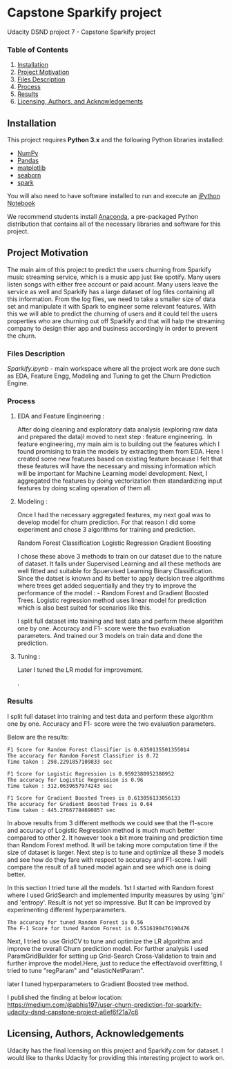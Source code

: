 # Capstone Sparkify project

Udacity DSND project 7 - Capstone Sparkify project

### Table of Contents

1. [Installation](#installation)
2. [Project Motivation](#motivation)
3. [Files Description](#files)
4. [Process](#process)
5. [Results](#results)
6. [Licensing, Authors, and Acknowledgements](#licensing)


## Installation <a name="installation"></a>

This project requires **Python 3.x** and the following Python libraries installed:

- [NumPy](http://www.numpy.org/)
- [Pandas](http://pandas.pydata.org)
- [matplotlib](http://matplotlib.org/)
- [seaborn](https://seaborn.pydata.org/)
- [spark](https://spark.apache.org/)

You will also need to have software installed to run and execute an [iPython Notebook](http://ipython.org/notebook.html)

We recommend students install [Anaconda](https://www.continuum.io/downloads), a pre-packaged Python distribution that contains all of the necessary libraries and software for this project. 


## Project Motivation <a name="motivation"></a>

The main aim of this project to predict the users churning from Sparkify music streaming service, which is a music app just like spotify. Many users listen songs  with either free account or paid acount. Many users leave the service as well and Sparkify has a large dataset of log files containing all this information. From the log files, we need to take a smaller size of data set and manipulate it with Spark to engineer some relevant features. 
With this we will able to predict the churning of users and it could tell the users properties who are churning out off Sparkify and that will halp the streaming company to design thier app and business accordingly in order to prevent the churn.

### Files Description <a name = "files"></a>

*Sparkify.ipynb* - main workspace where all the project work are done such as EDA, Feature Engg, Modeling and Tuning to get the Churn Prediction Engine.

### Process <a name = "prcoess"></a>

1. EDA and Feature Engineering : 

   After doing cleaning and exploratory data analysis (exploring raw data and prepared the data)I moved to next step : feature engineering. 
   In feature engineering, my main aim is to building out the features which I found promising to train the models by extracting them from EDA. Here I created some 
   new features based on existing feature because I felt that these features will have the necessary and missing information which will be important for Machine Learning 
   model development. 
   Next, I aggregated the features by doing vectorization then standardizing input features by doing scaling operation of them all.

2. Modeling :

   Once I had the necessary aggregated features, my next goal was to develop model for churn prediction.
   For that reason I did some experiment and chose 3 algorithms for training and prediction.
    
    Random Forest Classification
    Logistic Regression
    Gradient Boosting
    
   I chose these above 3 methods to train on our dataset due to the nature of dataset. It falls under Supervised Learning and all these methods
   are well fitted and suitable for Spuervised Learning Binary Classification. Since the datset is known and its better to apply decision tree algorithms where trees
   get added sequentially and they try to improve the performance of the model : - Random Forest and Gradient Boosted Trees.
   Logistic regression method uses linear model for prediction which is also best suited for scenarios like this.
   
   I split full dataset into training and test data and perform these algorithm one by one. Accuracy and F1- score were the two evaluation parameters. And trained our 3 
   models on train data and done the prediction.

3. Tuning :

   Later I tuned the LR model for improvement.
   
   .
### Results <a name = "results"></a>

I split full dataset into training and test data and perform these algorithm one by one. Accuracy and F1- score were the two evaluation parameters.

Below are the results:

	F1 Score for Random Forest Classifier is 0.6350135501355014
	The accuracy for Random Forest Classifier is 0.72
	Time taken : 298.2291057109833 sec

	F1 Score for Logistic Regression is 0.9592380952380952
	The accuracy for Logistic Regression is 0.96
	Time taken : 312.0639657974243 sec

	F1 Score for Gradient Boosted Trees is 0.613056133056133
	The accuracy for Gradient Boosted Trees is 0.64
	Time taken : 445.27667784690857 sec
	
	
In above results from 3 different methods we could see that the f1-score and accuracy of Logistic Regression method is much much better compared to other 2. It however took a bit more training and prediction time than Random Forest method. It will be taking more computation time if the size of dataset is larger.
Next step is to tune and optimize all these 3 models and see how do they fare with respect to accuracy and F1-score. I will compare the result of all tuned model again and see which one is doing better.

In this section I tried tune all the models. 1st I started with Random forest where I used GridSearch and implemented impurity measures by using 'gini' and 'entropy'. Result is not yet so impressive. But It can be improved by experimenting different hyperparameters.

	The accuracy for tuned Random Forest is 0.56
	The F-1 Score for tuned Random Forest is 0.5516190476190476
	
Next, I tried to use GridCV to tune and optimize the LR algorithm and improve the overall Churn prediction model. For further analysis I used ParamGridBuilder for setting up Grid-Search Cross-Validation to train and further improve the model.Here, just to reduce the effect/avoid overfitting, I tried to tune "regParam" and "elasticNetParam".

later I tuned hyperparameters to Gradient Boosted tree method.


I published the finding at below location:
https://medium.com/@abhis197/user-churn-prediction-for-sparkify-udacity-dsnd-capstone-project-a6ef6f21a7c6

## Licensing, Authors, Acknowledgements<a name="licensing"></a>
 Udacity has the final lcensing on this project and Sparkify.com for dataset. 
 I would like to thanks Udacity for providing this interesting project to work on.

